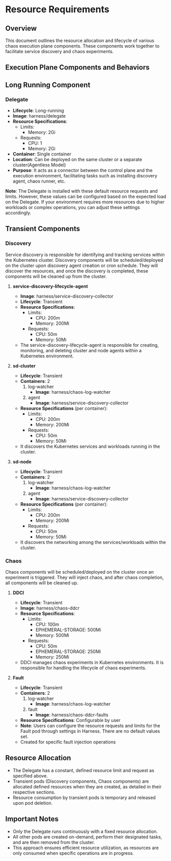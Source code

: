 # Resource Requirements

## Overview
This document outlines the resource allocation and lifecycle of various chaos execution plane components. These components work together to facilitate service discovery and chaos experiments.

## Execution Plane Components and Behaviors

## Long Running Component
### Delegate
- **Lifecycle**: Long-running
- **Image**: harness/delegate
- **Resource Specifications**:
  - Limits:
    - Memory: 2Gi
  - Requests:
    - CPU: 1
    - Memory: 2Gi
- **Container**: Single container
- **Location**: Can be deployed on the same cluster or a separate cluster(Agentless Model)
- **Purpose**: It acts as a connector between the control plane and the execution environment, facilitating tasks such as installing discovery agent, chaos runner, etc.

**Note**: The Delegate is installed with these default resource requests and limits. However, these values can be configured based on the expected load on the Delegate. If your environment requires more resources due to higher workloads or complex operations, you can adjust these settings accordingly.

## Transient Components

### Discovery
Service discovery is responsible for identifying and tracking services within the Kubernetes cluster.
Discovery components will be scheduled/deployed on the cluster upon discovery agent creation or cron schedule. They will discover the resources, and once the discovery is completed, these components will be cleaned up from the cluster.

1. **service-discovery-lifecycle-agent**
   - **Image**: harness/service-discovery-collector
   - **Lifecycle**: Transient
   - **Resource Specifications**:
     - Limits:
       - CPU: 200m
       - Memory: 200Mi
     - Requests:
       - CPU: 50m
       - Memory: 50Mi
   - The service-discovery-lifecycle-agent is responsible for creating, monitoring, and deleting cluster and node agents within a Kubernetes environment.

2. **sd-cluster**
   - **Lifecycle**: Transient
   - **Containers**: 2
     1. log-watcher
        - **Image**: harness/chaos-log-watcher
     2. agent
        - **Image**: harness/service-discovery-collector
   - **Resource Specifications** (per container):
     - Limits:
       - CPU: 200m
       - Memory: 200Mi
     - Requests:
       - CPU: 50m
       - Memory: 50Mi
   - It discovers the Kubernetes services and workloads running in the cluster.

3. **sd-node**
   - **Lifecycle**: Transient
   - **Containers**: 2
     1. log-watcher
        - **Image**: harness/chaos-log-watcher
     2. agent
        - **Image**: harness/service-discovery-collector
   - **Resource Specifications** (per container):
     - Limits:
       - CPU: 200m
       - Memory: 200Mi
     - Requests:
       - CPU: 50m
       - Memory: 50Mi
   - It discovers the networking among the services/workloads within the cluster.

### Chaos
Chaos components will be scheduled/deployed on the cluster once an experiment is triggered. They will inject chaos, and after chaos completion, all components will be cleaned up.

1. **DDCI**
   - **Lifecycle**: Transient
   - **Image**: harness/chaos-ddcr
   - **Resource Specifications**:
     - Limits:
       - CPU: 100m
       - EPHEMERAL-STORAGE: 500Mi
       - Memory: 500Mi
     - Requests:
       - CPU: 50m
       - EPHEMERAL-STORAGE: 250Mi
       - Memory: 250Mi
   - DDCI manages chaos experiments in Kubernetes environments. It is responsible for handling the lifecycle of chaos experiments.

2. **Fault**
   - **Lifecycle**: Transient
   - **Containers**: 2
     1. log-watcher
        - **Image**: harness/chaos-log-watcher
     2. fault
        - **Image**: harness/chaos-ddcr-faults
   - **Resource Specifications**: Configurable by user
   - **Note**: Users can configure the resource requests and limits for the Fault pod through settings in Harness. There are no default values set.
   - Created for specific fault injection operations

## Resource Allocation
- The Delegate has a constant, defined resource limit and request as specified above.
- Transient pods (Discovery components, Chaos components) are allocated defined resources when they are created, as detailed in their respective sections.
- Resource consumption by transient pods is temporary and released upon pod deletion.

## Important Notes
- Only the Delegate runs continuously with a fixed resource allocation.
- All other pods are created on-demand, perform their designated tasks, and are then removed from the cluster.
- This approach ensures efficient resource utilization, as resources are only consumed when specific operations are in progress.